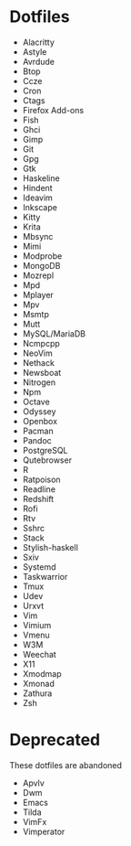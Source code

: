 # Dotfiles

- Alacritty
- Astyle
- Avrdude
- Btop
- Ccze
- Cron
- Ctags
- Firefox Add-ons
- Fish
- Ghci
- Gimp
- Git
- Gpg
- Gtk
- Haskeline
- Hindent
- Ideavim
- Inkscape
- Kitty
- Krita
- Mbsync
- Mimi
- Modprobe
- MongoDB
- Mozrepl
- Mpd
- Mplayer
- Mpv
- Msmtp
- Mutt
- MySQL/MariaDB
- Ncmpcpp
- NeoVim
- Nethack
- Newsboat
- Nitrogen
- Npm
- Octave
- Odyssey
- Openbox
- Pacman
- Pandoc
- PostgreSQL
- Qutebrowser
- R
- Ratpoison
- Readline
- Redshift
- Rofi
- Rtv
- Sshrc
- Stack
- Stylish-haskell
- Sxiv
- Systemd
- Taskwarrior
- Tmux
- Udev
- Urxvt
- Vim
- Vimium
- Vmenu
- W3M
- Weechat
- X11
- Xmodmap
- Xmonad
- Zathura
- Zsh


# Deprecated

These dotfiles are abandoned

- Apvlv
- Dwm
- Emacs
- Tilda
- VimFx
- Vimperator
